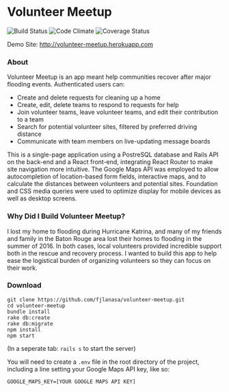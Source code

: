 # Volunteer Meetup
![Build Status](https://codeship.com/projects/89e15750-75d7-0134-cb26-02a0cff8dcbf/status?branch=master)
![Code Climate](https://codeclimate.com/github/fjlanasa/volunteer-meetup.png)
![Coverage Status](https://coveralls.io/repos/fjlanasa/volunteer-meetup/badge.png)

Demo Site: http://volunteer-meetup.herokuapp.com

### About

Volunteer Meetup is an app meant help communities recover after major flooding events. Authenticated users can:
* Create and delete requests for cleaning up a home
* Create, edit, delete teams to respond to requests for help
* Join volunteer teams, leave volunteer teams, and edit their contribution to a team
* Search for potential volunteer sites, filtered by preferred driving distance
* Communicate with team members on live-updating message boards

This is a single-page application using a PostreSQL database and Rails API on the back-end and a React front-end, integrating React Router to make site navigation more intuitive. The Google Maps API was employed to allow autocompletion of location-based form fields, interactive maps, and to calculate the distances between volunteers and potential sites. Foundation and CSS media queries were used to optimize display for mobile devices as well as desktop screens.


### Why Did I Build Volunteer Meetup?

I lost my home to flooding during Hurricane Katrina, and many of my friends and family in the Baton Rouge area lost their homes to flooding in the summer of 2016. In both cases, local volunteers provided incredible support both in the rescue and recovery process. I wanted to build this app to help ease the logistical burden of organizing volunteers so they can focus on their work.

### Download
```
git clone https://github.com/fjlanasa/volunteer-meetup.git
cd volunteer-meetup
bundle install
rake db:create
rake db:migrate
npm install
npm start
```
(In a seperate tab: `rails s` to start the server)

You will need to create a `.env` file in the root directory of the project, including a line setting your Google Maps API key, like so:

```
GOOGLE_MAPS_KEY=[YOUR GOOGLE MAPS API KEY]
